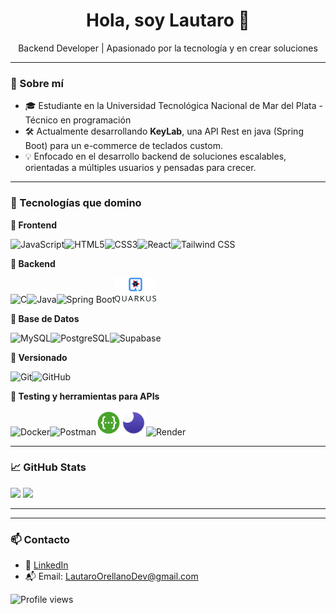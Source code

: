 <h1 align="center">Hola, soy Lautaro 👋</h1>
<p align="center">
  Backend Developer | Apasionado por la tecnología y en crear soluciones
</p>

---

### 🧠 Sobre mí

- 🎓 Estudiante en la Universidad Tecnológica Nacional de Mar del Plata - Técnico  en programación
- 🛠️ Actualmente desarrollando **KeyLab**, una API Rest en java (Spring Boot) para un e-commerce de teclados custom.
- 💡 Enfocado en el desarrollo backend de soluciones escalables, orientadas a múltiples usuarios y pensadas para crecer.

---

### 🧰 Tecnologías que domino

<p align="left">
  
**🎨 Frontend**

<img src="https://cdn.jsdelivr.net/gh/devicons/devicon/icons/javascript/javascript-original.svg" style="height:40px;" alt="JavaScript"/><img src="https://cdn.jsdelivr.net/gh/devicons/devicon/icons/html5/html5-original.svg" style="height:40px;" alt="HTML5"/><img src="https://cdn.jsdelivr.net/gh/devicons/devicon/icons/css3/css3-original.svg" style="height:40px;" alt="CSS3"/><img src="https://cdn.jsdelivr.net/gh/devicons/devicon/icons/react/react-original.svg" style="height:40px;" alt="React"/><img src="https://www.vectorlogo.zone/logos/tailwindcss/tailwindcss-icon.svg" style="height:40px;" alt="Tailwind CSS"/>
  
**🧠 Backend**

<img src="https://cdn.jsdelivr.net/gh/devicons/devicon/icons/c/c-original.svg" style="height:40px;" alt="C"/><img src="https://cdn.jsdelivr.net/gh/devicons/devicon/icons/java/java-original.svg" style="height:40px;" alt="Java"/><img src="https://cdn.jsdelivr.net/gh/devicons/devicon/icons/spring/spring-original.svg" style="height:40px;" alt="Spring Boot"/><img src="assets/quarkus.svg" style="height:40px;" alt="Quarkus"/>

**💾 Base de Datos**

<img src="https://cdn.jsdelivr.net/gh/devicons/devicon/icons/mysql/mysql-original.svg" style="height:40px;" alt="MySQL"/><img src="https://cdn.jsdelivr.net/gh/devicons/devicon/icons/postgresql/postgresql-original.svg" style="height:40px;" alt="PostgreSQL"/><img src="https://cdn.jsdelivr.net/gh/devicons/devicon/icons/supabase/supabase-original.svg" style="height:40px;" alt="Supabase"/>

**🧾 Versionado**

<img src="https://cdn.jsdelivr.net/gh/devicons/devicon/icons/git/git-original.svg" style="height:40px;" alt="Git"/><img src="https://cdn.jsdelivr.net/gh/devicons/devicon/icons/github/github-original.svg" style="height:40px;" alt="GitHub"/>

**🧪 Testing y herramientas para APIs**

<img src="https://cdn.jsdelivr.net/gh/devicons/devicon/icons/docker/docker-original.svg" style="height:40px;" alt="Docker"/><img src="https://cdn.jsdelivr.net/gh/devicons/devicon/icons/postman/postman-original.svg" style="height:40px;" alt="Postman"/><img src="assets/swagger.svg" style="height:40px;" alt="Swagger"/><img src="assets/insomnia.svg" style="height:40px;" alt="Insomnia"/><img src="https://raw.githubusercontent.com/danielcranney/readme-generator/main/public/icons/skills/render.svg" style="height:40px;" alt="Render"/>
</p>


---

### 📈 GitHub Stats

<p align="left">
  <img src="https://github-readme-stats.vercel.app/api?username=LautaroOrellano&show_icons=true&theme=github_dark" height="40"/>
  <img src="https://github-readme-stats.vercel.app/api/top-langs/?username=LautaroOrellano&layout=compact&theme=github_dark" height="40"/>
</p>

---

---

### 📫 Contacto

- 💼 [LinkedIn](https://www.linkedin.com/in/LautaroOrellano)
- 📬 Email: LautaroOrellanoDev@gmail.com

![Profile views](https://komarev.com/ghpvc/?username=LautaroOrellano&color=blueviolet&style=plastic)


